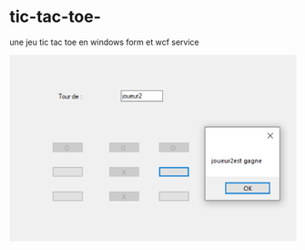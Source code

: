 # tic-tac-toe-
une jeu tic tac toe en windows form et wcf service 

![une capture de lancement de jeu ](https://github.com/Hamza-Aziz/tic-tac-toe-/blob/master/Capture2.PNG)
